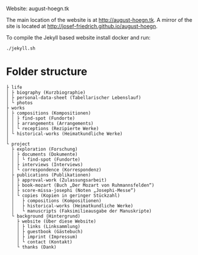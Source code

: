 Website: august-hoegn.tk


The main location of the website is at http://august-hoegn.tk. A mirror
of the site is located at http://josef-friedrich.github.io/august-hoegn.

To compile the Jekyll based website install docker and run:

```
./jekyll.sh

```

# Folder structure

```
├ life
│ ├ biography (Kurzbiographie)
│ ├ personal-data-sheet (Tabellarischer Lebenslauf)
│ └ photos
├ works
│ ├ compositions (Kompositionen)
│ │ ├ find-spot (Fundorte)
│ │ ├ arrangements (Arrangements)
│ │ └ receptions (Rezipierte Werke)
│ └ historical-works (Heimatkundliche Werke)
│
└ project
  ├ exploration (Forschung)
  │ ├ documents (Dokumente)
  │ │ └ find-spot (Fundorte)
  │ ├ interviews (Interviews)
  │ └ correspondence (Korrespondenz)
  ├ publications (Publikationen)
  │ ├ approval-work (Zulassungsarbeit)
  │ ├ book-mozart (Buch „Der Mozart von Ruhmannsfelden“)
  │ ├ score-missa-josephi (Noten „Josephi-Messe“)
  │ └ copies (Kopien in geringer Stückzahl)
  │   ├ compositions (Kompositionen)
  │   ├ historical-works (Heimatkundliche Werke)
  │   └ manuscripts (Faksimilieausgabe der Manuskripte)
  └ background (Hintergrund)
    ├ website (Über diese Website)
    │ ├ links (Linksammlung)
    │ ├ guestbook (Gästebuch)
    │ ├ imprint (Impressum)
    │ └ contact (Kontakt)
    └ thanks (Dank)
```
